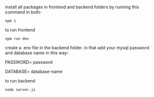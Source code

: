 install all packages in frontend and backend folders by running this command in both-

``` npm i ```

to run frontend

``` npm run dev ```

create a .env file in the backend folder. in that add your mysql password and database name in this way-

PASSWORD= password

DATABASE= database-name

to run backend

``` node server.js ```
